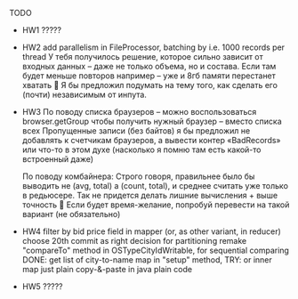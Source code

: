 TODO
 - HW1
    ?????

 - HW2
    add parallelism in FileProcessor, batching by i.e. 1000 records per thread
    У тебя получилось решение, которое сильно зависит от входных данных – даже не только объема, но и состава.
    Если там будет меньше повторов например – уже и 8гб памяти перестанет хватать 
    Я бы предложил подумать на тему того, как сделать его (почти) независимым от инпута.

 - HW3
    По поводу списка браузеров – можно воспользоваться browser.getGroup чтобы получить нужный браузер – вместо списка всех
    Пропущенные записи (без байтов) я бы предложил не добавлять к счетчикам браузеров, а вывести контер «BadRecords» или что-то в этом духе (насколько я помню там есть какой-то встроенный даже)

    По поводу комбайнера:
    Строго говоря, правильнее было бы выводить не (avg, total) а (count, total), и среднее считать уже только в редьюсере.
    Так не придется делать лишние вычисления + выше точность 
     Если будет время-желание, попробуй перевести на такой вариант (не обязательно)

 - HW4
    filter by bid price field in mapper (or, as other variant, in reducer)
    choose 20th commit as right decision for partitioning
    remake "compareTo" method in OSTypeCityIdWritable, for sequential comparing
    DONE: get list of city-to-name map in "setup" method,
     TRY: or inner map just plain copy-&-paste in java plain code

 - HW5
    ?????